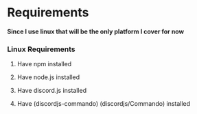 # Requirements

**Since I use linux that will be the only platform I cover for now**

### Linux Requirements ###

1. Have npm installed

2. Have node.js installed

3. Have discord.js installed

4. Have (discordjs-commando) (discordjs/Commando) installed

